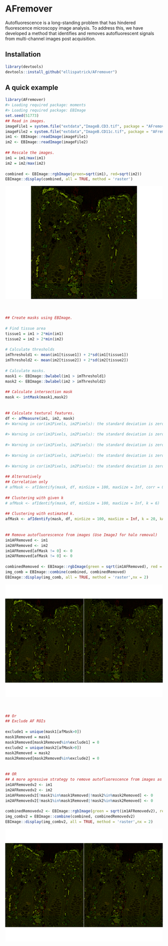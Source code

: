 
<!-- README.md is generated from README.Rmd. Please edit that file -->

# AFremover

Autofluorescence is a long-standing problem that has hindered
fluorescence microscopy image analysis. To address this, we have
developed a method that identifies and removes autofluorescent signals
from multi-channel images post acquisition.

## Installation

``` r
library(devtools)
devtools::install_github("ellispatrick/AFremover")
```

## A quick example

``` r
library(AFremover)
#> Loading required package: moments
#> Loading required package: EBImage
set.seed(51773)
## Read in images.
imageFile1 = system.file("extdata","ImageB.CD3.tif", package = "AFremover")
imageFile2 = system.file("extdata","ImageB.CD11c.tif", package = "AFremover")
im1 <- EBImage::readImage(imageFile1)
im2 <- EBImage::readImage(imageFile2)

## Rescale the images.
im1 = im1/max(im1)
im2 = im2/max(im2)

combined <- EBImage::rgbImage(green=sqrt(im1), red=sqrt(im2))
EBImage::display(combined, all = TRUE, method = 'raster')
```

![](man/figures/README-unnamed-chunk-2-1.png)<!-- -->

``` r


## Create masks using EBImage.

# Find tissue area
tissue1 = im1 > 2*min(im1)
tissue2 = im2 > 2*min(im2)

# Calculate thresholds
imThreshold1 <- mean(im1[tissue1]) + 2*sd(im1[tissue1])
imThreshold2 <- mean(im2[tissue2]) + 2*sd(im2[tissue2])

# Calculate masks.
mask1 <- EBImage::bwlabel(im1 > imThreshold1)
mask2 <- EBImage::bwlabel(im2 > imThreshold2)

## Calculate intersection mask
mask <- intMask(mask1,mask2)


## Calculate textural features.
df <- afMeasure(im1, im2, mask)
#> Warning in cor(im1Pixels, im2Pixels): the standard deviation is zero

#> Warning in cor(im1Pixels, im2Pixels): the standard deviation is zero

#> Warning in cor(im1Pixels, im2Pixels): the standard deviation is zero

#> Warning in cor(im1Pixels, im2Pixels): the standard deviation is zero

#> Warning in cor(im1Pixels, im2Pixels): the standard deviation is zero

## Alternatively
## Correlation only
# afMask <- afIdentify(mask, df, minSize = 100, maxSize = Inf, corr = 0.6)

## Clustering with given k
# afMask <- afIdentify(mask, df, minSize = 100, maxSize = Inf, k = 6)

## Clustering with estimated k.
afMask <- afIdentify(mask, df, minSize = 100, maxSize = Inf, k = 20, kAuto = TRUE)


## Remove autofluorescence from images (Use ImageJ for halo removal)
im1AFRemoved <- im1
im2AFRemoved <- im2
im1AFRemoved[afMask != 0] <- 0
im2AFRemoved[afMask != 0] <- 0

combinedRemoved <- EBImage::rgbImage(green = sqrt(im1AFRemoved), red = sqrt(im2AFRemoved))
img_comb = EBImage::combine(combined, combinedRemoved)
EBImage::display(img_comb, all = TRUE, method = 'raster',nx = 2)
```

![](man/figures/README-unnamed-chunk-2-2.png)<!-- -->

``` r


## Or
## Exclude AF ROIs

exclude1 = unique(mask1[afMask>0])
mask1Removed = mask1
mask1Removed[mask1Removed%in%exclude1] = 0
exclude2 = unique(mask2[afMask>0])
mask2Removed = mask2
mask2Removed[mask2Removed%in%exclude2] = 0


## OR
## A more agressive strategy to remove autofluorescence from images as an alternative to the halo removal implemented in ImageJ
im1AFRemovedv2 <- im1
im2AFRemovedv2 <- im2
im1AFRemovedv2[!mask1%in%mask1Removed|!mask2%in%mask2Removed] <- 0
im2AFRemovedv2[!mask1%in%mask1Removed|!mask2%in%mask2Removed] <- 0

combinedRemovedv2 <- EBImage::rgbImage(green = sqrt(im1AFRemovedv2), red = sqrt(im2AFRemovedv2))
img_combv2 = EBImage::combine(combined, combinedRemovedv2)
EBImage::display(img_combv2, all = TRUE, method = 'raster',nx = 2)
```

![](man/figures/README-unnamed-chunk-2-3.png)<!-- -->
